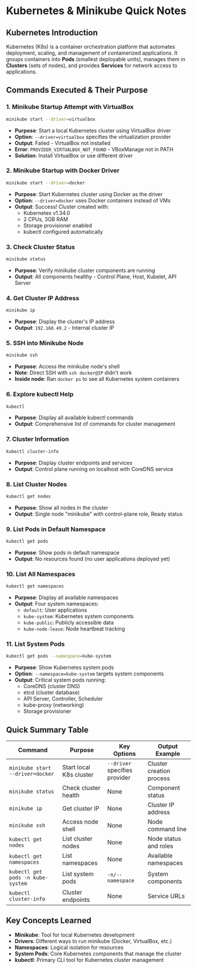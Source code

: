 # Kubernetes & Minikube Quick Notes

## Kubernetes Introduction
Kubernetes (K8s) is a container orchestration platform that automates deployment, scaling, and management of containerized applications. It groups containers into **Pods** (smallest deployable units), manages them in **Clusters** (sets of nodes), and provides **Services** for network access to applications.

## Commands Executed & Their Purpose

### 1. Minikube Startup Attempt with VirtualBox
```bash
minikube start --driver=virtualbox
```
- **Purpose**: Start a local Kubernetes cluster using VirtualBox driver
- **Option**: `--driver=virtualbox` specifies the virtualization provider
- **Output**: Failed - VirtualBox not installed
- **Error**: `PROVIDER_VIRTUALBOX_NOT_FOUND` - VBoxManage not in PATH
- **Solution**: Install VirtualBox or use different driver

### 2. Minikube Startup with Docker Driver
```bash
minikube start --driver=docker
```
- **Purpose**: Start Kubernetes cluster using Docker as the driver
- **Option**: `--driver=docker` uses Docker containers instead of VMs
- **Output**: Success! Cluster created with:
  - Kubernetes v1.34.0
  - 2 CPUs, 3GB RAM
  - Storage provisioner enabled
  - kubectl configured automatically

### 3. Check Cluster Status
```bash
minikube status
```
- **Purpose**: Verify minikube cluster components are running
- **Output**: All components healthy - Control Plane, Host, Kubelet, API Server

### 4. Get Cluster IP Address
```bash
minikube ip
```
- **Purpose**: Display the cluster's IP address
- **Output**: `192.168.49.2` - Internal cluster IP

### 5. SSH into Minikube Node
```bash
minikube ssh
```
- **Purpose**: Access the minikube node's shell
- **Note**: Direct SSH with `ssh docker@IP` didn't work
- **Inside node**: Ran `docker ps` to see all Kubernetes system containers

### 6. Explore kubectl Help
```bash
kubectl
```
- **Purpose**: Display all available kubectl commands
- **Output**: Comprehensive list of commands for cluster management

### 7. Cluster Information
```bash
kubectl cluster-info
```
- **Purpose**: Display cluster endpoints and services
- **Output**: Control plane running on localhost with CoreDNS service

### 8. List Cluster Nodes
```bash
kubectl get nodes
```
- **Purpose**: Show all nodes in the cluster
- **Output**: Single node "minikube" with control-plane role, Ready status

### 9. List Pods in Default Namespace
```bash
kubectl get pods
```
- **Purpose**: Show pods in default namespace
- **Output**: No resources found (no user applications deployed yet)

### 10. List All Namespaces
```bash
kubectl get namespaces
```
- **Purpose**: Display all available namespaces
- **Output**: Four system namespaces:
  - `default`: User applications
  - `kube-system`: Kubernetes system components
  - `kube-public`: Publicly accessible data
  - `kube-node-lease`: Node heartbeat tracking

### 11. List System Pods
```bash
kubectl get pods --namespace=kube-system
```
- **Purpose**: Show Kubernetes system pods
- **Option**: `--namespace=kube-system` targets system components
- **Output**: Critical system pods running:
  - CoreDNS (cluster DNS)
  - etcd (cluster database)
  - API Server, Controller, Scheduler
  - kube-proxy (networking)
  - Storage provisioner

## Quick Summary Table

| Command | Purpose | Key Options | Output Example |
|---------|---------|-------------|----------------|
| `minikube start --driver=docker` | Start local K8s cluster | `--driver` specifies provider | Cluster creation process |
| `minikube status` | Check cluster health | None | Component status |
| `minikube ip` | Get cluster IP | None | Cluster IP address |
| `minikube ssh` | Access node shell | None | Node command line |
| `kubectl get nodes` | List cluster nodes | None | Node status and roles |
| `kubectl get namespaces` | List namespaces | None | Available namespaces |
| `kubectl get pods -n kube-system` | List system pods | `-n/--namespace` | System components |
| `kubectl cluster-info` | Cluster endpoints | None | Service URLs |

## Key Concepts Learned
- **Minikube**: Tool for local Kubernetes development
- **Drivers**: Different ways to run minikube (Docker, VirtualBox, etc.)
- **Namespaces**: Logical isolation for resources
- **System Pods**: Core Kubernetes components that manage the cluster
- **kubectl**: Primary CLI tool for Kubernetes cluster management